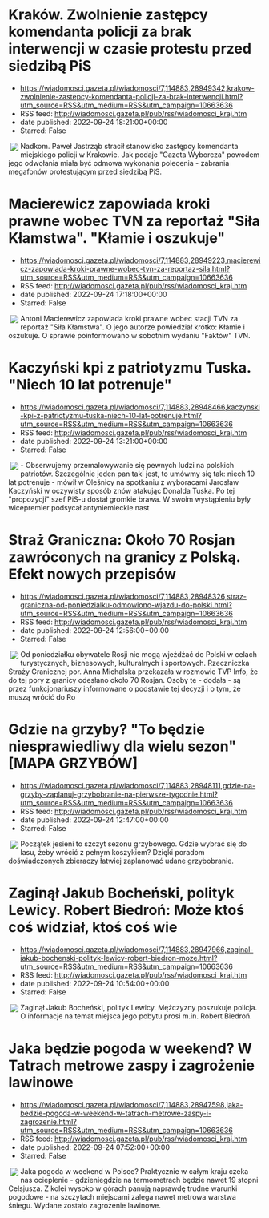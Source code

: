 # Kraków. Zwolnienie zastępcy komendanta policji za brak interwencji w czasie protestu przed siedzibą PiS
 - https://wiadomosci.gazeta.pl/wiadomosci/7,114883,28949342,krakow-zwolnienie-zastepcy-komendanta-policji-za-brak-interwencji.html?utm_source=RSS&utm_medium=RSS&utm_campaign=10663636
 - RSS feed: http://wiadomosci.gazeta.pl/pub/rss/wiadomosci_kraj.htm
 - date published: 2022-09-24 18:21:00+00:00
 - Starred: False

<img align="left" hspace="4" src="https://bi.im-g.pl/im/99/9b/1b/z28947609M,Pawel-Jastrzab--pierwszy-z-prawej---odwolany-wicek.jpg" vspace="2" />Nadkom. Paweł Jastrząb stracił stanowisko zastępcy komendanta miejskiego policji w Krakowie. Jak podaje "Gazeta Wyborcza" powodem jego odwołania miała być odmowa wykonania polecenia - zabrania megafonów protestującym przed siedzibą PiS.

# Macierewicz zapowiada kroki prawne wobec TVN za reportaż "Siła Kłamstwa". "Kłamie i oszukuje"
 - https://wiadomosci.gazeta.pl/wiadomosci/7,114883,28949223,macierewicz-zapowiada-kroki-prawne-wobec-tvn-za-reportaz-sila.html?utm_source=RSS&utm_medium=RSS&utm_campaign=10663636
 - RSS feed: http://wiadomosci.gazeta.pl/pub/rss/wiadomosci_kraj.htm
 - date published: 2022-09-24 17:18:00+00:00
 - Starred: False

<img align="left" hspace="4" src="https://bi.im-g.pl/im/fe/9a/1b/z28946430M,Wreczenie-Orderu-Orla-Bialego.jpg" vspace="2" />Antoni Macierewicz zapowiada kroki prawne wobec stacji TVN za reportaż "Siła Kłamstwa". O jego autorze powiedział krótko: Kłamie i oszukuje. O sprawie poinformowano w sobotnim wydaniu "Faktów" TVN.

# Kaczyński kpi z patriotyzmu Tuska. "Niech 10 lat potrenuje"
 - https://wiadomosci.gazeta.pl/wiadomosci/7,114883,28948466,kaczynski-kpi-z-patriotyzmu-tuska-niech-10-lat-potrenuje.html?utm_source=RSS&utm_medium=RSS&utm_campaign=10663636
 - RSS feed: http://wiadomosci.gazeta.pl/pub/rss/wiadomosci_kraj.htm
 - date published: 2022-09-24 13:21:00+00:00
 - Starred: False

<img align="left" hspace="4" src="https://bi.im-g.pl/im/0b/9b/1b/z28948491M,Jaroslaw-Kaczynski-w-Olesnicy.jpg" vspace="2" />- Obserwujemy przemalowywanie się pewnych ludzi na polskich patriotów. Szczególnie jeden pan taki jest, to umówmy się tak: niech 10 lat potrenuje - mówił w Oleśnicy na spotkaniu z wyboracami Jarosław Kaczyński w oczywisty sposób znów atakując Donalda Tuska. Po tej "propozycji" szef PiS-u dostał gromkie brawa. W swoim wystąpieniu były wicepremier podsycał antyniemieckie nast

# Straż Graniczna: Około 70 Rosjan zawróconych na granicy z Polską. Efekt nowych przepisów
 - https://wiadomosci.gazeta.pl/wiadomosci/7,114883,28948326,straz-graniczna-od-poniedzialku-odmowiono-wjazdu-do-polski.html?utm_source=RSS&utm_medium=RSS&utm_campaign=10663636
 - RSS feed: http://wiadomosci.gazeta.pl/pub/rss/wiadomosci_kraj.htm
 - date published: 2022-09-24 12:56:00+00:00
 - Starred: False

<img align="left" hspace="4" src="https://bi.im-g.pl/im/6c/9b/1b/z28948332M,Straz-Graniczna--Zdjecie-ilustracyjne.jpg" vspace="2" />Od poniedziałku obywatele Rosji nie mogą wjeżdżać do Polski w celach turystycznych, biznesowych, kulturalnych i sportowych. Rzeczniczka Straży Granicznej por. Anna Michalska przekazała w rozmowie TVP Info, że do tej pory z granicy odesłano około 70 Rosjan. Osoby te - dodała - są przez funkcjonariuszy informowane o podstawie tej decyzji i o tym, że muszą wrócić do Ro

# Gdzie na grzyby? "To będzie niesprawiedliwy dla wielu sezon" [MAPA GRZYBÓW]
 - https://wiadomosci.gazeta.pl/wiadomosci/7,114883,28948111,gdzie-na-grzyby-zaplanuj-grzybobranie-na-pierwsze-tygodnie.html?utm_source=RSS&utm_medium=RSS&utm_campaign=10663636
 - RSS feed: http://wiadomosci.gazeta.pl/pub/rss/wiadomosci_kraj.htm
 - date published: 2022-09-24 12:47:00+00:00
 - Starred: False

<img align="left" hspace="4" src="https://bi.im-g.pl/im/14/9b/1b/z28948244M,Gdzie-na-grzyby---MAPA-GRZYBOWA----zdjecie-ilustra.jpg" vspace="2" />Początek jesieni to szczyt sezonu grzybowego. Gdzie wybrać się do lasu, żeby wrócić z pełnym koszykiem? Dzięki poradom doświadczonych zbieraczy łatwiej zaplanować udane grzybobranie.

# Zaginął Jakub Bocheński, polityk Lewicy. Robert Biedroń: Może ktoś coś widział, ktoś coś wie
 - https://wiadomosci.gazeta.pl/wiadomosci/7,114883,28947966,zaginal-jakub-bochenski-polityk-lewicy-robert-biedron-moze.html?utm_source=RSS&utm_medium=RSS&utm_campaign=10663636
 - RSS feed: http://wiadomosci.gazeta.pl/pub/rss/wiadomosci_kraj.htm
 - date published: 2022-09-24 10:54:00+00:00
 - Starred: False

<img align="left" hspace="4" src="https://bi.im-g.pl/im/1f/9b/1b/z28947999M,Zaginal-Jakub-Bochenski.jpg" vspace="2" />Zaginął Jakub Bocheński, polityk Lewicy. Mężczyzny poszukuje policja. O informacje na temat miejsca jego pobytu prosi m.in. Robert Biedroń.

# Jaka będzie pogoda w weekend? W Tatrach metrowe zaspy i zagrożenie lawinowe
 - https://wiadomosci.gazeta.pl/wiadomosci/7,114883,28947598,jaka-bedzie-pogoda-w-weekend-w-tatrach-metrowe-zaspy-i-zagrozenie.html?utm_source=RSS&utm_medium=RSS&utm_campaign=10663636
 - RSS feed: http://wiadomosci.gazeta.pl/pub/rss/wiadomosci_kraj.htm
 - date published: 2022-09-24 07:52:00+00:00
 - Starred: False

<img align="left" hspace="4" src="https://bi.im-g.pl/im/db/9b/1b/z28947675M,Pogoda--Snieg-w-Tatrach.jpg" vspace="2" />Jaka pogoda w weekend w Polsce? Praktycznie w całym kraju czeka nas ocieplenie - gdzieniegdzie na termometrach będzie nawet 19 stopni Celsjusza. Z kolei wysoko w górach panują naprawdę trudne warunki pogodowe - na szczytach miejscami zalega nawet metrowa warstwa śniegu. Wydane zostało zagrożenie lawinowe.
